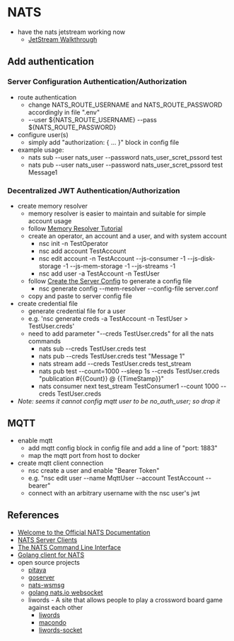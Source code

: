 # NATS

* have the nats jetstream working now
    + [JetStream Walkthrough](https://docs.nats.io/nats-concepts/jetstream/js_walkthrough)

## Add authentication

### Server Configuration Authentication/Authorization

* route authentication
    + change NATS_ROUTE_USERNAME and NATS_ROUTE_PASSWORD accordingly in file ".env"
    + --user ${NATS_ROUTE_USERNAME} --pass ${NATS_ROUTE_PASSWORD}
* configure user(s)
    + simply add "authorization: { ... }" block in config file
* example usage:
    + nats sub --user nats_user --password nats_user_scret_pssord test
    + nats pub --user nats_user --password nats_user_scret_pssord test Message1

### Decentralized JWT Authentication/Authorization

* create memory resolver
    + memory resolver is easier to maintain and suitable for simple account usage
    + follow [Memory Resolver Tutorial](https://docs.nats.io/running-a-nats-service/configuration/securing_nats/auth_intro/jwt/mem_resolver)
    + create an operator, an account and a user, and with system account
        - nsc init -n TestOperator
        - nsc add account TestAccount
        - nsc edit account -n TestAccount --js-consumer -1 --js-disk-storage -1 --js-mem-storage -1 --js-streams -1
        - nsc add user -a TestAccount -n TestUser
    + follow [Create the Server Config](https://docs.nats.io/running-a-nats-service/configuration/securing_nats/auth_intro/jwt/mem_resolver#create-the-server-config) to generate a config file
        - nsc generate config --mem-resolver --config-file server.conf
    + copy and paste to server config file
* create credential file
    + generate credential file for a user
    + e.g. 'nsc generate creds -a TestAccount -n TestUser > TestUser.creds'
    + need to add parameter "--creds TestUser.creds" for all the nats commands
        - nats sub --creds TestUser.creds test
        - nats pub --creds TestUser.creds test "Message 1"
        - nats stream add --creds TestUser.creds test_stream
        - nats pub test --count=1000 --sleep 1s --creds TestUser.creds "publication #{{Count}} @ {{TimeStamp}}"
        - nats consumer next test_stream TestConsumer1 --count 1000 --creds TestUser.creds
* _Note: seems it cannot config mqtt user to be no_auth_user; so drop it_

## MQTT

* enable mqtt
    + add mqtt config block in config file and add a line of "port: 1883"
    + map the mqtt port from host to docker
* create mqtt client connection
    + nsc create a user and enable "Bearer Token"
    + e.g. "nsc edit user --name MqttUser --account TestAccount --bearer"
    + connect with an arbitrary username with the nsc user's jwt

## References

* [Welcome to the Official NATS Documentation](https://docs.nats.io/)
* [NATS Server Clients](https://docs.nats.io/running-a-nats-service/clients)
* [The NATS Command Line Interface](https://github.com/nats-io/natscli)
* [Golang client for NATS](https://github.com/nats-io/nats.go)
* open source projects
    + [pitaya](https://github.com/topfreegames/pitaya)
    + [goserver](https://github.com/0990/goserver)
    + [nats-wsmsg](https://github.com/octu0/nats-wsmsg)
    + [golang nats.io websocket](https://github.com/blinkinglight/go-nats.io-websocket)
    + liwords - A site that allows people to play a crossword board game against each other
        - [liwords](https://github.com/domino14/liwords)
        - [macondo](https://github.com/domino14/macondo)
        - [liwords-socket](https://github.com/domino14/liwords-socket)
